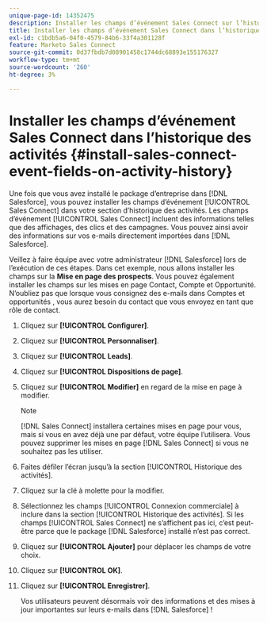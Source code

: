 ```yaml
---
unique-page-id: 14352475
description: Installer les champs d’événement Sales Connect sur l’historique des activités - Documents Marketo - Documentation du produit
title: Installer les champs d’événement Sales Connect dans l’historique des activités
exl-id: c1bdb5a6-04f0-4579-84b6-33f4a301128f
feature: Marketo Sales Connect
source-git-commit: 0d37fbdb7d08901458c1744dc68893e155176327
workflow-type: tm+mt
source-wordcount: '260'
ht-degree: 3%

---
```


# Installer les champs d’événement Sales Connect dans l’historique des activités {#install-sales-connect-event-fields-on-activity-history}

Une fois que vous avez installé le package d’entreprise dans [!DNL Salesforce], vous pouvez installer les champs d’événement [!UICONTROL Sales Connect] dans votre section d’historique des activités. Les champs d’événement [!UICONTROL Sales Connect] incluent des informations telles que des affichages, des clics et des campagnes. Vous pouvez ainsi avoir des informations sur vos e-mails directement importées dans [!DNL Salesforce].

Veillez à faire équipe avec votre administrateur [!DNL Salesforce] lors de l’exécution de ces étapes. Dans cet exemple, nous allons installer les champs sur la **Mise en page des prospects**. Vous pouvez également installer les champs sur les mises en page Contact, Compte et Opportunité. N’oubliez pas que lorsque vous consignez des e-mails dans Comptes et opportunités , vous aurez besoin du contact que vous envoyez en tant que rôle de contact.

1. Cliquez sur **[!UICONTROL Configurer]**.
1. Cliquez sur **[!UICONTROL Personnaliser]**.
1. Cliquez sur **[!UICONTROL Leads]**.
1. Cliquez sur **[!UICONTROL Dispositions de page]**.
1. Cliquez sur **[!UICONTROL Modifier]** en regard de la mise en page à modifier.

   >[!NOTE]
   >
   >[!DNL Sales Connect] installera certaines mises en page pour vous, mais si vous en avez déjà une par défaut, votre équipe l’utilisera. Vous pouvez supprimer les mises en page [!DNL Sales Connect] si vous ne souhaitez pas les utiliser.

1. Faites défiler l’écran jusqu’à la section [!UICONTROL Historique des activités].
1. Cliquez sur la clé à molette pour la modifier.
1. Sélectionnez les champs [!UICONTROL Connexion commerciale] à inclure dans la section [!UICONTROL Historique des activités]. Si les champs [!UICONTROL Sales Connect] ne s’affichent pas ici, c’est peut-être parce que le package [!DNL Salesforce] installé n’est pas correct.
1. Cliquez sur **[!UICONTROL Ajouter]** pour déplacer les champs de votre choix.
1. Cliquez sur **[!UICONTROL OK]**.
1. Cliquez sur **[!UICONTROL Enregistrer]**.

   Vos utilisateurs peuvent désormais voir des informations et des mises à jour importantes sur leurs e-mails dans [!DNL Salesforce] !

